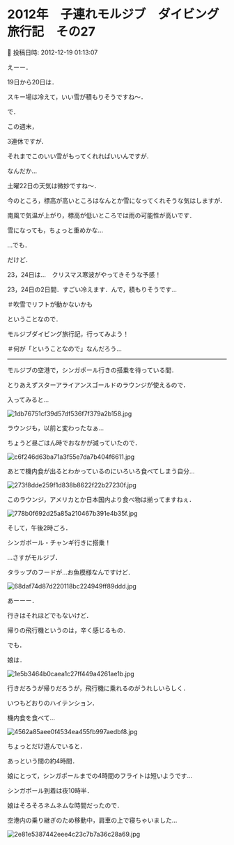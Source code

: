 # 2012年　子連れモルジブ　ダイビング旅行記　その27

📅 投稿日時: 2012-12-19 01:13:07

えーー．


19日から20日は．


スキー場は冷えて，いい雪が積もりそうですね～．





で．


この週末，


3連休ですが．


それまでこのいい雪がもってくれればいいんですが．


なんだか…


土曜22日の天気は微妙ですね～．


今のところ，標高が高いところはなんとか雪になってくれそうな気はしますが．


南風で気温が上がり，標高が低いところでは雨の可能性が高いです．


雪になっても，ちょっと重めかな…





…でも．


だけど．


23，24日は…　クリスマス寒波がやってきそうな予感！


23，24日の2日間．すごい冷えます．んで，積もりそうです…


＃吹雪でリフトが動かないかも





ということなので．


モルジブダイビング旅行記，行ってみよう！


＃何が「ということなので」なんだろう…


---------





モルジブの空港で，シンガポール行きの搭乗を待っている間．


とりあえずスターアライアンスゴールドのラウンジが使えるので．


入ってみると…




![1db76751cf39d57df536f7f379a2b158.jpg](images/1db76751cf39d57df536f7f379a2b158.jpg)




ラウンジも，以前と変わったなぁ…


ちょうど昼ごはん時でおなかが減っていたので．




![c6f246d63ba71a3f55e7da7b404f6611.jpg](images/c6f246d63ba71a3f55e7da7b404f6611.jpg)




あとで機内食が出るとわかっているのにいろいろ食べてしまう自分…




![273f8dde259f1d838b8622f22b27230f.jpg](images/273f8dde259f1d838b8622f22b27230f.jpg)




このラウンジ，アメリカとか日本国内より食べ物は揃ってますねぇ．




![778b0f692d25a85a210467b391e4b35f.jpg](images/778b0f692d25a85a210467b391e4b35f.jpg)







そして，午後2時ごろ．


シンガポール・チャンギ行きに搭乗！


…さすがモルジブ．


タラップのフードが…お魚模様なんですけど．




![68daf74d87d220118bc224949ff89ddd.jpg](images/68daf74d87d220118bc224949ff89ddd.jpg)







あーーー．


行きはそれほどでもないけど．


帰りの飛行機というのは，辛く感じるもの．





でも．


娘は．




![1e5b3464b0caea1c27ff449a4261ae1b.jpg](images/1e5b3464b0caea1c27ff449a4261ae1b.jpg)




行きだろうが帰りだろうが，飛行機に乗れるのがうれしいらしく．


いつもどおりのハイテンション．





機内食を食べて…




![4562a85aee0f4534ea455fb997aedbf8.jpg](images/4562a85aee0f4534ea455fb997aedbf8.jpg)




ちょっとだけ遊んでいると．


あっという間の約4時間．


娘にとって，シンガポールまでの4時間のフライトは短いようです…





シンガポール到着は夜10時半．


娘はそろそろネムネムな時間だったので．


空港内の乗り継ぎのため移動中，肩車の上で寝ちゃいました…




![2e81e5387442eee4c23c7b7a36c28a69.jpg](images/2e81e5387442eee4c23c7b7a36c28a69.jpg)
